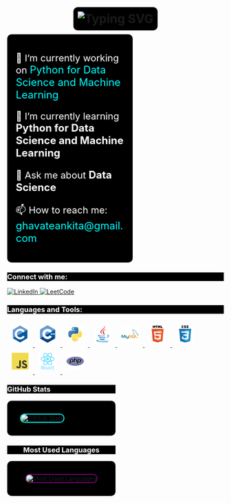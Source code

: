 <h1 align="center">
  <span style="color:white; background-color:black; padding:10px; border-radius:10px;">
    <a href="#" style="text-decoration:none;">
      <img src="https://readme-typing-svg.herokuapp.com?font=Fira+Code&size=30&pause=1000&color=FF5733&center=true&width=435&lines=Hi+%F0%9F%91%8B%2C+I'm+Ankita+Arjun+Ghavate" alt="Typing SVG" />
    </a>
  </span>
</h1>

<div align="left" style="background-color:black; color:white; padding:20px; border-radius:10px; font-size:22px; width:50%;">
  <p>🔭 I’m currently working on <a href="https://github.com/Ankitaghavate/Python-for-Data-Science-and-Machine-Learning" style="color:cyan; text-decoration:none; font-size:24px;">Python for Data Science and Machine Learning</a></p>
  <p>🌱 I’m currently learning <b style="font-size:24px;">Python for Data Science and Machine Learning</b></p>
  <p>💬 Ask me about <b style="font-size:24px;">Data Science</b></p>
  <p>📫 How to reach me: <a href="mailto:ghavateankita@gmail.com" style="color:cyan; text-decoration:none; font-size:24px;">ghavateankita@gmail.com</a></p>
</div>

<h3 align="left" style="color:white; background-color:black;">Connect with me:</h3>
<p align="left">
  <a href="https://www.linkedin.com/feed/" target="_blank">
    <img src="https://raw.githubusercontent.com/rahuldkjain/github-profile-readme-generator/master/src/images/icons/Social/linked-in-alt.svg" alt="LinkedIn" height="30" width="40" />
  </a>
  <a href="https://www.leetcode.com/ankita_ghavate" target="_blank">
    <img src="https://raw.githubusercontent.com/rahuldkjain/github-profile-readme-generator/master/src/images/icons/Social/leet-code.svg" alt="LeetCode" height="30" width="40" />
  </a>
</p>

<h3 align="left" style="color:white; background-color:black;">Languages and Tools:</h3>
<p align="left">
  <a href="https://www.cprogramming.com/" target="_blank">
    <img src="https://raw.githubusercontent.com/devicons/devicon/master/icons/c/c-original.svg" alt="C" width="40" height="40" style="margin:10px;" />
  </a>
  <a href="https://www.w3schools.com/cpp/" target="_blank">
    <img src="https://raw.githubusercontent.com/devicons/devicon/master/icons/cplusplus/cplusplus-original.svg" alt="C++" width="40" height="40" style="margin:10px;" />
  </a>
  <a href="https://www.python.org" target="_blank">
    <img src="https://raw.githubusercontent.com/devicons/devicon/master/icons/python/python-original.svg" alt="Python" width="40" height="40" style="margin:10px;" />
  </a>
  <a href="https://www.java.com" target="_blank">
    <img src="https://raw.githubusercontent.com/devicons/devicon/master/icons/java/java-original.svg" alt="Java" width="40" height="40" style="margin:10px;" />
  </a>
  <a href="https://www.mysql.com/" target="_blank">
    <img src="https://raw.githubusercontent.com/devicons/devicon/master/icons/mysql/mysql-original-wordmark.svg" alt="MySQL" width="40" height="40" style="margin:10px;" />
  </a>
  <a href="https://www.w3.org/html/" target="_blank">
    <img src="https://raw.githubusercontent.com/devicons/devicon/master/icons/html5/html5-original-wordmark.svg" alt="HTML" width="40" height="40" style="margin:10px;" />
  </a>
  <a href="https://www.w3schools.com/css/" target="_blank">
    <img src="https://raw.githubusercontent.com/devicons/devicon/master/icons/css3/css3-original-wordmark.svg" alt="CSS" width="40" height="40" style="margin:10px;" />
  </a>
  <a href="https://developer.mozilla.org/en-US/docs/Web/JavaScript" target="_blank">
    <img src="https://raw.githubusercontent.com/devicons/devicon/master/icons/javascript/javascript-original.svg" alt="JavaScript" width="40" height="40" style="margin:10px;" />
  </a>
  <a href="https://reactjs.org/" target="_blank">
    <img src="https://raw.githubusercontent.com/devicons/devicon/master/icons/react/react-original-wordmark.svg" alt="React" width="40" height="40" style="margin:10px;" />
  </a>
  <a href="https://www.php.net" target="_blank">
    <img src="https://raw.githubusercontent.com/devicons/devicon/master/icons/php/php-original.svg" alt="PHP" width="40" height="40" style="margin:10px;" />
  </a>
</p>

<div align="left" style="width:50%;">
  <h3 align="left" style="color:white; background-color:black;">GitHub Stats</h3>
  <div align="left" style="background-color:black; padding:20px; border-radius:10px;">
    <img src="https://github-readme-stats.vercel.app/api?username=ankitaghavate&show_icons=true&theme=radical&count_private=true" alt="GitHub Stats" style="margin:10px; border: 2px solid cyan; border-radius: 10px;" />
  </div>
</div>

<div align="right" style="width:50%;">
  <h3 align="center" style="color:white; background-color:black;">Most Used Languages</h3>
  <div align="center" style="background-color:black; padding:20px; border-radius:10px;">
    <img src="https://github-readme-stats.vercel.app/api/top-langs?username=ankitaghavate&layout=compact&theme=radical" alt="Most Used Languages" style="margin:10px; border: 2px solid purple; border-radius: 10px;" />
  </div>
</div>
